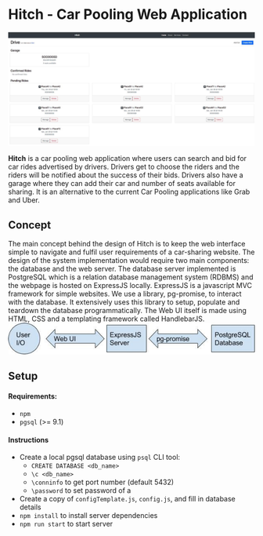 # Hitch - Car Pooling Web Application

![](/images/Hitch.jpg)

**Hitch** is a car pooling web application where users can search and bid for car rides advertised by drivers. Drivers get to choose the riders and the riders will be notified about the success of their bids. Drivers also have a garage where they can add their car and number of seats available for sharing. It is an alternative to the current Car Pooling applications like Grab and Uber.

## Concept
The main concept behind the design of Hitch is to keep the web interface simple to navigate and fulfil user requirements of a car-sharing website. The design of the system implementation would require two main components: the database and the web server. The database server implemented is PostgreSQL which is a relation database management system (RDBMS) and the webpage is hosted on ExpressJS locally. ExpressJS is a javascript MVC framework for simple websites. We use a library, pg-promise, to interact with the database. It extensively uses this library to setup, populate and teardown the database programmatically. The Web UI itself is made using HTML, CSS and a templating framework called HandlebarJS.
![](/images/Hitch4.jpg)

## Setup

#### Requirements:
- `npm`
- `pgsql` (>= 9.1)

#### Instructions
- Create a local pgsql database using `psql` CLI tool:
  - `CREATE DATABASE <db_name>`
  - `\c <db_name>`
  - `\conninfo` to get port number (default 5432)
  - `\password` to set password of a <user>
- Create a copy of `configTemplate.js`, `config.js`, and fill in database details
- `npm install` to install server dependencies
- `npm run start` to start server

